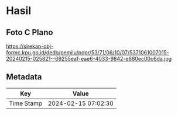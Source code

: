 # Hasil

## Foto C Plano

https://sirekap-obj-formc.kpu.go.id/dedb/pemilu/pdpr/53/71/06/10/07/5371061007015-20240215-025821--69255eaf-eae6-4033-9842-e880ec00c6da.jpg


## Metadata

| Key        | Value               |
| ---------- | ------------------- |
| Time Stamp | 2024-02-15 07:02:30 |



